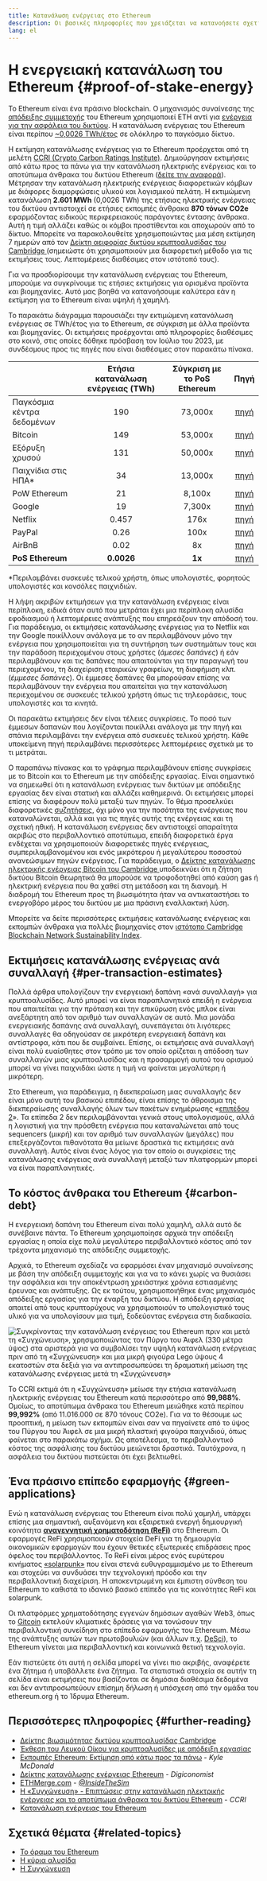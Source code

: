 ```yaml
---
title: Κατανάλωση ενέργειας στο Ethereum
description: Οι βασικές πληροφορίες που χρειάζεται να κατανοήσετε σχετικά με την κατανάλωση ενέργειας του Ethereum.
lang: el
---
```


# Η ενεργειακή κατανάλωση του Ethereum {#proof-of-stake-energy}

Το Ethereum είναι ένα πράσινο blockchain. Ο μηχανισμός συναίνεσης της [απόδειξης συμμετοχής](/developers/docs/consensus-mechanisms/pos) του Ethereum χρησιμοποιεί ETH αντί για [ ενέργεια για την ασφάλεια του δικτύου](/developers/docs/consensus-mechanisms/pow). Η κατανάλωση ενέργειας του Ethereum είναι περίπου [~0,0026 TWh/έτος](https://carbon-ratings.com/eth-report-2022) σε ολόκληρο το παγκόσμιο δίκτυο.

Η εκτίμηση κατανάλωσης ενέργειας για το Ethereum προέρχεται από τη μελέτη [CCRI (Crypto Carbon Ratings Institute)](https://carbon-ratings.com). Δημιούργησαν εκτιμήσεις από κάτω προς τα πάνω για την κατανάλωση ηλεκτρικής ενέργειας και το αποτύπωμα άνθρακα του δικτύου Ethereum ([δείτε την αναφορά](https://carbon-ratings.com/eth-report-2022)). Μέτρησαν την κατανάλωση ηλεκτρικής ενέργειας διαφορετικών κόμβων με διάφορες διαμορφώσεις υλικού και λογισμικού πελάτη. Η εκτιμώμενη κατανάλωση **2.601 MWh** (0,0026 TWh) της ετήσιας ηλεκτρικής ενέργειας του δικτύου αντιστοιχεί σε ετήσιες εκπομπές άνθρακα **870 τόνων CO2e** εφαρμόζοντας ειδικούς περιφερειακούς παράγοντες έντασης άνθρακα. Αυτή η τιμή αλλάζει καθώς οι κόμβοι προστίθενται και αποχωρούν από το δίκτυο. Μπορείτε να παρακολουθείτε χρησιμοποιώντας μια μέση εκτίμηση 7 ημερών από τον [Δείκτη αειφορίας δικτύου κρυπτοαλυσίδας του Cambridge ](https://ccaf.io/cbnsi/ethereum) (σημειώστε ότι χρησιμοποιούν μια διαφορετική μέθοδο για τις εκτιμήσεις τους. Λεπτομέρειες διαθέσιμες στον ιστότοπό τους).

Για να προσδιορίσουμε την κατανάλωση ενέργειας του Ethereum, μπορούμε να συγκρίνουμε τις ετήσιες εκτιμήσεις για ορισμένα προϊόντα και βιομηχανίες. Αυτό μας βοηθά να κατανοήσουμε καλύτερα εάν η εκτίμηση για το Ethereum είναι υψηλή ή χαμηλή.

<EnergyConsumptionChart />

Το παρακάτω διάγραμμα παρουσιάζει την εκτιμώμενη κατανάλωση ενέργειας σε TWh/έτος για το Ethereum, σε σύγκριση με άλλα προϊόντα και βιομηχανίες. Οι εκτιμήσεις προέρχονται από πληροφορίες διαθέσιμες στο κοινό, στις οποίες δόθηκε πρόσβαση τον Ιούλιο του 2023, με συνδέσμους προς τις πηγές που είναι διαθέσιμες στον παρακάτω πίνακα.

|                            | Ετήσια κατανάλωση ενέργειας (TWh) | Σύγκριση με το PoS Ethereum |                                                                                      Πηγή                                                                                       |
|:-------------------------- |:---------------------------------:|:---------------------------:|:-------------------------------------------------------------------------------------------------------------------------------------------------------------------------------:|
| Παγκόσμια κέντρα δεδομένων |                190                |           73,000x           |                                    [πηγή](https://www.iea.org/commentaries/data-centres-and-energy-from-global-headlines-to-local-headaches)                                    |
| Bitcoin                    |                149                |           53,000x           |                                                                 [πηγή](https://ccaf.io/cbnsi/cbeci/comparisons)                                                                 |
| Εξόρυξη χρυσού             |                131                |           50,000x           |                                                                 [πηγή](https://ccaf.io/cbnsi/cbeci/comparisons)                                                                 |
| Παιχνίδια στις ΗΠΑ\*     |                34                 |           13,000x           |                 [πηγή](https://www.researchgate.net/publication/336909520_Toward_Greener_Gaming_Estimating_National_Energy_Use_and_Energy_Efficiency_Potential)                 |
| PoW Ethereum               |                21                 |           8,100x            |                                                                    [πηγή](https://ccaf.io/cbnsi/ethereum/1)                                                                     |
| Google                     |                19                 |           7,300x            |                                           [πηγή](https://www.gstatic.com/gumdrop/sustainability/google-2022-environmental-report.pdf)                                           |
| Netflix                    |               0.457               |            176x             | [πηγή](https://assets.ctfassets.net/4cd45et68cgf/7B2bKCqkXDfHLadrjrNWD8/e44583e5b288bdf61e8bf3d7f8562884/2021_US_EN_Netflix_EnvironmentalSocialGovernanceReport-2021_Final.pdf) |
| PayPal                     |               0.26                |            100x             |                                  [πηγή](https://s202.q4cdn.com/805890769/files/doc_downloads/global-impact/CDP_Climate_Change_PayPal-(1).pdf)                                   |
| AirBnB                     |               0.02                |             8x              |                               [πηγή](https://s26.q4cdn.com/656283129/files/doc_downloads/governance_doc_updated/Airbnb-ESG-Factsheet-(Final).pdf)                               |
| **PoS Ethereum**           |            **0.0026**             |           **1x**            |                                                               [πηγή](https://carbon-ratings.com/eth-report-2022)                                                                |

\*Περιλαμβάνει συσκευές τελικού χρήστη, όπως υπολογιστές, φορητούς υπολογιστές και κονσόλες παιχνιδιών.

Η λήψη ακριβών εκτιμήσεων για την κατανάλωση ενέργειας είναι περίπλοκη, ειδικά όταν αυτό που μετράται έχει μια περίπλοκη αλυσίδα εφοδιασμού ή λεπτομέρειες ανάπτυξης που επηρεάζουν την απόδοσή του. Για παράδειγμα, οι εκτιμήσεις κατανάλωσης ενέργειας για το Netflix και την Google ποικίλλουν ανάλογα με το αν περιλαμβάνουν μόνο την ενέργεια που χρησιμοποιείται για τη συντήρηση των συστημάτων τους και την παράδοση περιεχομένου στους χρήστες (_άμεσες δαπάνες_) ή εάν περιλαμβάνουν και τις δαπάνες που απαιτούνται για την παραγωγή του περιεχομένου, τη διαχείριση εταιρικών γραφείων, τη διαφήμιση κλπ. (_έμμεσες δαπάνες_). Οι έμμεσες δαπάνες θα μπορούσαν επίσης να περιλαμβάνουν την ενέργεια που απαιτείται για την κατανάλωση περιεχομένου σε συσκευές τελικού χρήστη όπως τις τηλεοράσεις, τους υπολογιστές και τα κινητά.

Οι παρακάτω εκτιμήσεις δεν είναι τέλειες συγκρίσεις. Το ποσό των έμμεσων δαπανών που λογίζονται ποικίλλει ανάλογα με την πηγή και σπάνια περιλαμβάνει την ενέργεια από συσκευές τελικού χρήστη. Κάθε υποκείμενη πηγή περιλαμβάνει περισσότερες λεπτομέρειες σχετικά με το τι μετράται.

Ο παραπάνω πίνακας και το γράφημα περιλαμβάνουν επίσης συγκρίσεις με το Bitcoin και το Ethereum με την απόδειξης εργασίας. Είναι σημαντικό να σημειωθεί ότι η κατανάλωση ενέργειας των δικτύων με απόδειξης εργασίας δεν είναι στατική και αλλάζει καθημερινά. Οι εκτιμήσεις μπορεί επίσης να διαφέρουν πολύ μεταξύ των πηγών. Το θέμα προσελκύει διαφορετικές [συζητήσεις](https://www.coindesk.com/business/2020/05/19/the-last-word-on-bitcoins-energy-consumption/), όχι μόνο για την ποσότητα της ενέργειας που καταναλώνεται, αλλά και για τις πηγές αυτής της ενέργειας και τη σχετική ηθική. Η κατανάλωση ενέργειας δεν αντιστοιχεί απαραίτητα ακριβώς στο περιβαλλοντικό αποτύπωμα, επειδή διαφορετικά έργα ενδέχεται να χρησιμοποιούν διαφορετικές πηγές ενέργειας, συμπεριλαμβανομένου και ενός μικρότερου ή μεγαλύτερου ποσοστού ανανεώσιμων πηγών ενέργειας. Για παράδειγμα, ο [Δείκτης κατανάλωσης ηλεκτρικής ενέργειας Bitcoin του Cambridge ](https://ccaf.io/cbnsi/cbeci/comparisons) υποδεικνύει ότι η ζήτηση δικτύου Bitcoin θεωρητικά θα μπορούσε να τροφοδοτηθεί από καύση gas ή ηλεκτρική ενέργεια που θα χαθεί στη μετάδοση και τη διανομή. Η διαδρομή του Ethereum προς τη βιωσιμότητα ήταν να αντικαταστήσει το ενεργοβόρο μέρος του δικτύου με μια πράσινη εναλλακτική λύση.

Μπορείτε να δείτε περισσότερες εκτιμήσεις κατανάλωσης ενέργειας και εκπομπών άνθρακα για πολλές βιομηχανίες στον [ιστότοπο Cambridge Blockchain Network Sustainability Index](https://ccaf.io/cbnsi/ethereum).

## Εκτιμήσεις κατανάλωσης ενέργειας ανά συναλλαγή {#per-transaction-estimates}

Πολλά άρθρα υπολογίζουν την ενεργειακή δαπάνη «ανά συναλλαγή» για κρυπτοαλυσίδες. Αυτό μπορεί να είναι παραπλανητικό επειδή η ενέργεια που απαιτείται για την πρόταση και την επικύρωση ενός μπλοκ είναι ανεξάρτητη από τον αριθμό των συναλλαγών σε αυτό. Μια μονάδα ενεργειακής δαπάνης ανά συναλλαγή, συνεπάγεται ότι λιγότερες συναλλαγές θα οδηγούσαν σε μικρότερη ενεργειακή δαπάνη και αντίστροφα, κάτι που δε συμβαίνει. Επίσης, οι εκτιμήσεις ανά συναλλαγή είναι πολύ ευαίσθητες στον τρόπο με τον οποίο ορίζεται η απόδοση των συναλλαγών μιας κρυπτοαλυσίδας και η προσαρμογή αυτού του ορισμού μπορεί να γίνει παιχνιδάκι ώστε η τιμή να φαίνεται μεγαλύτερη ή μικρότερη.

Στο Ethereum, για παράδειγμα, η διεκπεραίωση μιας συναλλαγής δεν είναι μόνο αυτή του βασικού επιπέδου, είναι επίσης το άθροισμα της διεκπεραίωσης συναλλαγής όλων των πακέτων ενημέρωσης «[επιπέδου 2](/layer-2/)». Τα επίπεδα 2 δεν περιλαμβάνονται γενικά στους υπολογισμούς, αλλά η λογιστική για την πρόσθετη ενέργεια που καταναλώνεται από τους sequencers (μικρή) και τον αριθμό των συναλλαγών (μεγάλες) που επεξεργάζονται πιθανότατα θα μείωνε δραστικά τις εκτιμήσεις ανά συναλλαγή. Αυτός είναι ένας λόγος για τον οποίο οι συγκρίσεις της κατανάλωσης ενέργειας ανά συναλλαγή μεταξύ των πλατφορμών μπορεί να είναι παραπλανητικές.

## Το κόστος άνθρακα του Ethereum {#carbon-debt}

Η ενεργειακή δαπάνη του Ethereum είναι πολύ χαμηλή, αλλά αυτό δε συνέβαινε πάντα. Το Ethereum χρησιμοποίησε αρχικά την απόδειξη εργασίας η οποία είχε πολύ μεγαλύτερο περιβαλλοντικό κόστος από τον τρέχοντα μηχανισμό της απόδειξης συμμετοχής.

Αρχικά, το Ethereum σχεδίαζε να εφαρμόσει έναν μηχανισμό συναίνεσης με βάση την απόδειξη συμμετοχής και για να το κάνει χωρίς να θυσιάσει την ασφάλεια και την αποκέντρωση χρειάστηκε χρόνια εστιασμένης έρευνας και ανάπτυξης. Ως εκ τούτου, χρησιμοποιήθηκε ένας μηχανισμός απόδειξης εργασίας για την έναρξη του δικτύου. Η απόδειξη εργασίας απαιτεί από τους κρυπτορύχους να χρησιμοποιούν το υπολογιστικό τους υλικό για να υπολογίσουν μια τιμή, ξοδεύοντας ενέργεια στη διαδικασία.

![Συγκρίνοντας την κατανάλωση ενέργειας του Ethereum πριν και μετά τη «Συγχώνευση», χρησιμοποιώντας τον Πύργο του Άιφελ (330 μέτρα ύψος) στα αριστερά για να συμβολίσει την υψηλή κατανάλωση ενέργειας πριν από τη «Συγχώνευση» και μια μικρή φιγούρα Lego ύψους 4 εκατοστών στα δεξιά για να αντιπροσωπεύσει τη δραματική μείωση της κατανάλωσης ενέργειας μετά τη «Συγχώνευση»](energy_consumption_pre_post_merge.png)

Το CCRI εκτιμά ότι η «Συγχώνευση» μείωσε την ετήσια κατανάλωση ηλεκτρικής ενέργειας του Ethereum κατά περισσότερο από **99,988%**. Ομοίως, το αποτύπωμα άνθρακα του Ethereum μειώθηκε κατά περίπου **99,992%** (από 11.016.000 σε 870 τόνους CO2e). Για να το θέσουμε ως προοπτική, η μείωση των εκπομπών είναι σαν να πηγαίνετε από το ύψος του Πύργου του Άιφελ σε μια μικρή πλαστική φιγούρα παιχνιδιού, όπως φαίνεται στο παρακάτω σχήμα. Ως αποτέλεσμα, το περιβαλλοντικό κόστος της ασφάλισης του δικτύου μειώνεται δραστικά. Ταυτόχρονα, η ασφάλεια του δικτύου πιστεύεται ότι έχει βελτιωθεί.

## Ένα πράσινο επίπεδο εφαρμογής {#green-applications}

Ενώ η κατανάλωση ενέργειας του Ethereum είναι πολύ χαμηλή, υπάρχει επίσης μια σημαντική, αυξανόμενη και εξαιρετικά ενεργή δημιουργική κοινότητα [**αναγεννητική χρηματοδότηση (ReFi)**](/refi/) στο Ethereum. Οι εφαρμογές ReFi χρησιμοποιούν στοιχεία DeFi για τη δημιουργία οικονομικών εφαρμογών που έχουν θετικές εξωτερικές επιδράσεις προς όφελος του περιβάλλοντος. Το ReFi είναι μέρος ενός ευρύτερου κινήματος [«solarpunk»](https://en.wikipedia.org/wiki/Solarpunk) που είναι στενά ευθυγραμμισμένο με το Ethereum και στοχεύει να συνδυάσει την τεχνολογική πρόοδο και την περιβαλλοντική διαχείριση. Η αποκεντρωμένη και έμπιστη σύνθεση του Ethereum το καθιστά το ιδανικό βασικό επίπεδο για τις κοινότητες ReFi και solarpunk.

Οι πλατφόρμες χρηματοδότησης εγγενών δημόσιων αγαθών Web3, όπως το [Gitcoin](https://gitcoin.co) εκτελούν κλιματικές δράσεις για να τονώσουν την περιβαλλοντική συνείδηση στο επίπεδο εφαρμογής του Ethereum. Μέσω της ανάπτυξης αυτών των πρωτοβουλιών (και άλλων π.χ. [DeSci](/desci/)), το Ethereum γίνεται μια περιβαλλοντική και κοινωνικά θετική τεχνολογία.

<InfoBanner emoji=":evergreen_tree:">
  Εάν πιστεύετε ότι αυτή η σελίδα μπορεί να γίνει πιο ακριβής, αναφέρετε ένα ζήτημα ή υποβάλλετε ένα ζήτημα. Τα στατιστικά στοιχεία σε αυτήν τη σελίδα είναι εκτιμήσεις που βασίζονται σε δημόσια διαθέσιμα δεδομένα και δεν αντιπροσωπεύουν επίσημη δήλωση ή υπόσχεση από την ομάδα του ethereum.org ή το Ίδρυμα Ethereum.
</InfoBanner>

## Περισσότερες πληροφορίες {#further-reading}

- [Δείκτης βιωσιμότητας δικτύου κρυπτοαλυσίδας Cambridge](https://ccaf.io/cbnsi/ethereum)
- [Έκθεση του Λευκού Οίκου για κρυπτοαλυσίδες με απόδειξη εργασίας](https://www.whitehouse.gov/wp-content/uploads/2022/09/09-2022-Crypto-Assets-and-Climate-Report.pdf)
- [Εκπομπές Ethereum: Εκτίμηση από κάτω προς τα πάνω](https://kylemcdonald.github.io/ethereum-emissions/) - _Kyle McDonald_
- [Δείκτης κατανάλωσης ενέργειας Ethereum](https://digiconomist.net/ethereum-energy-consumption/) - _Digiconomist_
- [ETHMerge.com](https://ethmerge.com/) - _[@InsideTheSim](https://twitter.com/InsideTheSim)_
- [Η «Συγχώνευση» - Επιπτώσεις στην κατανάλωση ηλεκτρικής ενέργειας και το αποτύπωμα άνθρακα του δικτύου Ethereum](https://carbon-ratings.com/eth-report-2022) - *CCRI*
- [Κατανάλωση ενέργειας του Ethereum](https://mirror.xyz/jmcook.eth/ODpCLtO4Kq7SCVFbU4He8o8kXs418ZZDTj0lpYlZkR8)

## Σχετικά θέματα {#related-topics}

- [Το όραμα του Ethereum](/roadmap/vision/)
- [Η κύρια αλυσίδα](/roadmap/beacon-chain)
- [Η Συγχώνευση](/roadmap/merge/)
